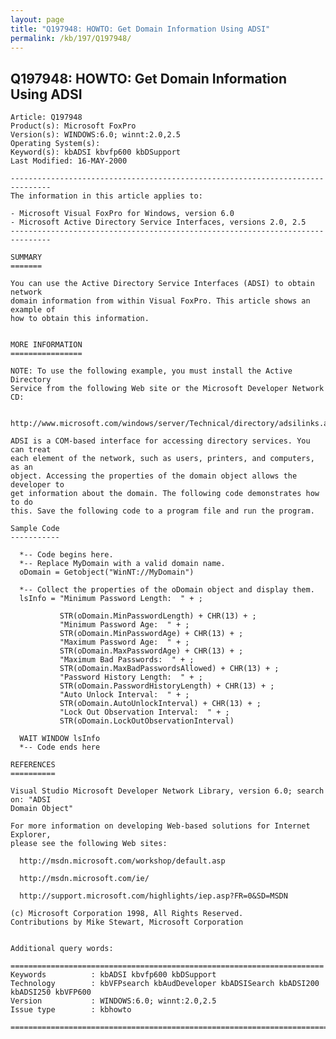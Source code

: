 ```yaml
---
layout: page
title: "Q197948: HOWTO: Get Domain Information Using ADSI"
permalink: /kb/197/Q197948/
---
```


## Q197948: HOWTO: Get Domain Information Using ADSI

	Article: Q197948
	Product(s): Microsoft FoxPro
	Version(s): WINDOWS:6.0; winnt:2.0,2.5
	Operating System(s): 
	Keyword(s): kbADSI kbvfp600 kbDSupport
	Last Modified: 16-MAY-2000
	
	-------------------------------------------------------------------------------
	The information in this article applies to:
	
	- Microsoft Visual FoxPro for Windows, version 6.0 
	- Microsoft Active Directory Service Interfaces, versions 2.0, 2.5 
	-------------------------------------------------------------------------------
	
	SUMMARY
	=======
	
	You can use the Active Directory Service Interfaces (ADSI) to obtain network
	domain information from within Visual FoxPro. This article shows an example of
	how to obtain this information.
	
	
	MORE INFORMATION
	================
	
	NOTE: To use the following example, you must install the Active Directory
	Service from the following Web site or the Microsoft Developer Network CD:
	
	  http://www.microsoft.com/windows/server/Technical/directory/adsilinks.asp
	
	ADSI is a COM-based interface for accessing directory services. You can treat
	each element of the network, such as users, printers, and computers, as an
	object. Accessing the properties of the domain object allows the developer to
	get information about the domain. The following code demonstrates how to do
	this. Save the following code to a program file and run the program.
	
	Sample Code
	-----------
	
	  *-- Code begins here.
	  *-- Replace MyDomain with a valid domain name.
	  oDomain = Getobject("WinNT://MyDomain")
	
	  *-- Collect the properties of the oDomain object and display them.
	  lsInfo = "Minimum Password Length:  " + ;
	
	           STR(oDomain.MinPasswordLength) + CHR(13) + ;
	           "Minimum Password Age:  " + ;
	           STR(oDomain.MinPasswordAge) + CHR(13) + ;
	           "Maximum Password Age:  " + ;
	           STR(oDomain.MaxPasswordAge) + CHR(13) + ;
	           "Maximum Bad Passwords:  " + ;
	           STR(oDomain.MaxBadPasswordsAllowed) + CHR(13) + ;
	           "Password History Length:  " + ;
	           STR(oDomain.PasswordHistoryLength) + CHR(13) + ;
	           "Auto Unlock Interval:  " + ;
	           STR(oDomain.AutoUnlockInterval) + CHR(13) + ;
	           "Lock Out Observation Interval:  " + ;
	           STR(oDomain.LockOutObservationInterval)
	
	  WAIT WINDOW lsInfo
	  *-- Code ends here
	
	REFERENCES
	==========
	
	Visual Studio Microsoft Developer Network Library, version 6.0; search on: "ADSI
	Domain Object"
	
	For more information on developing Web-based solutions for Internet Explorer,
	please see the following Web sites:
	
	  http://msdn.microsoft.com/workshop/default.asp
	
	  http://msdn.microsoft.com/ie/
	
	  http://support.microsoft.com/highlights/iep.asp?FR=0&SD=MSDN
	
	(c) Microsoft Corporation 1998, All Rights Reserved.
	Contributions by Mike Stewart, Microsoft Corporation
	
	
	Additional query words:
	
	======================================================================
	Keywords          : kbADSI kbvfp600 kbDSupport 
	Technology        : kbVFPsearch kbAudDeveloper kbADSISearch kbADSI200 kbADSI250 kbVFP600
	Version           : WINDOWS:6.0; winnt:2.0,2.5
	Issue type        : kbhowto
	
	=============================================================================
	
